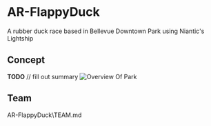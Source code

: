 # AR-FlappyDuck
A rubber duck race based in Bellevue Downtown Park using Niantic's Lightship

## Concept
**TODO** // fill out summary
![Overview Of Park](../Concept%20Images/Park%20From%20Ascend.png)

## Team 
AR-FlappyDuck\TEAM.md
